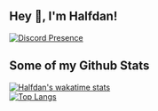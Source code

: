 ## Hey 👋, I'm Halfdan!
[![Discord Presence](https://lanyard.cnrad.dev/api/507873841721376779)](https://discord.com/users/507873841721376779)
## Some of my Github Stats
[![Halfdan's wakatime stats](https://github-readme-stats.vercel.app/api/wakatime?username=halfdanlund)](https://github.com/anuraghazra/github-readme-stats)
<br />
[![Top Langs](https://github-readme-stats.vercel.app/api/top-langs/?username=HalfdanDK&layout=compact)](https://github.com/anuraghazra/github-readme-stats)
